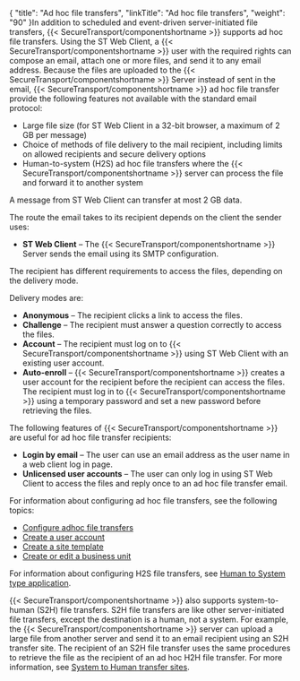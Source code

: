 {
    "title": "Ad hoc file transfers",
    "linkTitle": "Ad hoc file transfers",
    "weight": "90"
}In addition to scheduled and event-driven server-initiated file transfers, {{< SecureTransport/componentshortname  >}} supports ad hoc file transfers. Using the ST Web Client, a {{< SecureTransport/componentshortname  >}} user with the required rights can compose an email, attach one or more files, and send it to any email address. Because the files are uploaded to the {{< SecureTransport/componentshortname  >}} Server instead of sent in the email, {{< SecureTransport/componentshortname  >}} ad hoc file transfer provide the following features not available with the standard email protocol:

-   Large file size (for ST Web Client in a 32-bit browser, a maximum of 2 GB per message)
-   Choice of methods of file delivery to the mail recipient, including limits on allowed recipients and secure delivery options
-   Human-to-system (H2S) ad hoc file transfers where the {{< SecureTransport/componentshortname >}} server can process the file and forward it to another system

A message from ST Web Client can transfer at most 2 GB data.

The route the email takes to its recipient depends on the client the sender uses:

-   **ST Web Client** – The {{< SecureTransport/componentshortname >}} Server sends the email using its SMTP configuration.

The recipient has different requirements to access the files, depending on the delivery mode.

Delivery modes are:

-   **Anonymous** – The recipient clicks a link to access the files.
-   **Challenge** – The recipient must answer a question correctly to access the files.
-   **Account** – The recipient must log on to {{< SecureTransport/componentshortname >}} using ST Web Client with an existing user account.
-   **Auto-enroll** – {{< SecureTransport/componentshortname >}} creates a user account for the recipient before the recipient can access the files. The recipient must log in to {{< SecureTransport/componentshortname >}} using a temporary password and set a new password before retrieving the files.

The following features of {{< SecureTransport/componentshortname  >}} are useful for ad hoc file transfer recipients:

-   **Login by email** – The user can use an email address as the user name in a web client log in page.
-   **Unlicensed user accounts** – The user can only log in using ST Web Client to access the files and reply once to an ad hoc file transfer email.

For information about configuring ad hoc file transfers, see the following topics:

-   <a href="../../c_st_setup/t_st_adhocconfiguration#SetupMenu_1217491348_1052091" class="MCXref xref">Configure adhoc file transfers</a>
-   <a href="../../accounts/useraccounts/t_st_create_user_account#Unlicens" class="MCXref xref">Create a user account</a>
-   <a href="../../c_st_advancedaccountadministration/c_st_sitetemplates/t_st_sitetemplates#Create" class="MCXref xref">Create a site template</a>
-   <a href="#Create" class="MCXref xref">Create or edit a business unit</a>

For information about configuring H2S file transfers, see <a href="../../accounts/c_st_subscriptions/t_st_subscriptions#Human" class="MCXref xref">Human to System type application</a>.

{{< SecureTransport/componentshortname  >}} also supports system-to-human (S2H) file transfers. S2H file transfers are like other server-initiated file transfers, except the destination is a human, not a system. For example, the {{< SecureTransport/componentshortname  >}} server can upload a large file from another server and send it to an email recipient using an S2H transfer site. The recipient of an S2H file transfer uses the same procedures to retrieve the file as the recipient of an ad hoc H2H file transfer. For more information, see <a href="../../accounts/transfersites/transfersites-s2h#top" class="MCXref xref">System to Human transfer sites</a>.
